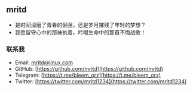 ## mritd

- 是时间消磨了青春的倔强，还是岁月摧残了年轻的梦想？
- 我愿留守心中的那抹执着，吟唱生命中的那首不悔战歌！

### 联系我

- Email: [mritd@linux.com](mailto:mritd@linux.com)
- GitHub: [https://github.com/mritd](https://github.com/mritd)
- Telegram: [https://t.me/bleem_orz](https://t.me/bleem_orz)
- Twitter: [https://twitter.com/mritd1234](https://twitter.com/mritd1234)
